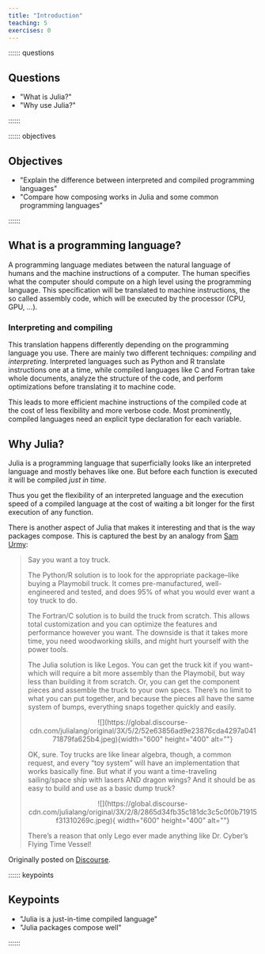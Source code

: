 ```yaml
---
title: "Introduction"
teaching: 5
exercises: 0
---
```


:::::: questions

## Questions

  - "What is Julia?"
  - "Why use Julia?"

::::::

:::::: objectives

## Objectives

  - "Explain the difference between interpreted and compiled programming languages"
  - "Compare how composing works in Julia and some common programming languages"

::::::

## What is a programming language?

A programming language mediates between the natural language of humans and the
machine instructions of a computer.
The human specifies what the computer should compute on a high level using the
programming language.
This specification will be translated to machine instructions, the so called
assembly code, which will be executed by the processor (CPU, GPU, ...).

### Interpreting and compiling

This translation happens differently depending on the programming language you
use.
There are mainly two different techniques: *compiling* and *interpreting*.
Interpreted languages such as Python and R translate instructions one at a
time, while compiled languages like C and Fortran take whole documents, analyze
the structure of the code, and perform optimizations before translating it to
machine code.

This leads to more efficient machine instructions of the compiled code at the
cost of less flexibility and more verbose code.
Most prominently, compiled languages need an explicit type declaration for each
variable.

## Why Julia?

Julia is a programming language that superficially looks like an interpreted
language and mostly behaves like one.
But before each function is executed it will be compiled *just in time*.

Thus you get the flexibility of an interpreted language and the execution speed
of a compiled language at the cost of waiting a bit longer for the first
execution of any function.

There is another aspect of Julia that makes it interesting and that is the way
packages compose.
This is captured the best by an analogy from [Sam Urmy](https://github.com/ElOceanografo):

> Say you want a toy truck.
>
> The Python/R solution is to look for the appropriate package–like buying a
> Playmobil truck. It comes pre-manufactured, well-engineered and tested, and
> does 95% of what you would ever want a toy truck to do.
>
> The Fortran/C solution is to build the truck from scratch. This allows total
> customization and you can optimize the features and performance however you
> want. The downside is that it takes more time, you need woodworking skills,
> and might hurt yourself with the power tools.
>
> The Julia solution is like Legos. You can get the truck kit if you want–which
> will require a bit more assembly than the Playmobil, but way less than
> building it from scratch. Or, you can get the component pieces and assemble
> the truck to your own specs. There’s no limit to what you can put together,
> and because the pieces all have the same system of bumps, everything snaps
> together quickly and easily.
>
> <p align="center">
> ![](https://global.discourse-cdn.com/julialang/original/3X/5/2/52e63856ad9e23876cda4297a04171879fa625b4.jpeg){width="600" height="400" alt=""}
> </p>
>
> OK, sure. Toy trucks are like linear algebra, though, a common request, and
> every “toy system” will have an implementation that works basically fine. But
> what if you want a time-traveling sailing/space ship with lasers AND dragon
> wings? And it should be as easy to build and use as a basic dump truck?
>
> <p align="center">
> ![](https://global.discourse-cdn.com/julialang/original/3X/2/8/2865d34fb35c181dc3c5c0f0b71915f31310269c.jpeg){ width="600" height="400" alt=""}
> </p>
>
> There’s a reason that only Lego ever made anything like Dr. Cyber’s Flying
> Time Vessel!

Originally posted on [Discourse](https://discourse.julialang.org/t/what-is-the-advantage-of-julia-over-fortran/65964/101).

:::::: keypoints

## Keypoints

  - "Julia is a just-in-time compiled language"
  - "Julia packages compose well"

::::::


